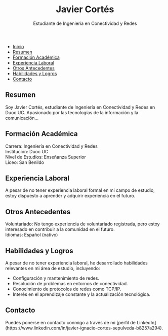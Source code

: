 <!DOCTYPE html> 
<html>
<head>
   
</head>
<body>
    <header>
        <h1>Javier Cortés</h1>
        <p>Estudiante de Ingeniería en Conectividad y Redes</p>
    </header>
    <nav>
        <ul>
            <li><a href="#inicio">Inicio</a></li>
            <li><a href="#resumen">Resumen</a></li>
            <li><a href="#formacion">Formación Académica</a></li>
            <li><a href="#experiencia">Experiencia Laboral</a></li>
            <li><a href="#antecedentes">Otros Antecedentes</a></li>
            <li><a href="#habilidades">Habilidades y Logros</a></li>
            <li><a href="#contacto">Contacto</a></li>
        </ul>
    </nav>
    <section id="inicio">
        <!-- Aquí puedes agregar una imagen de perfil si lo deseas -->
    </section>
    <section id="resumen">
        <h2>Resumen</h2>
        <p>Soy Javier Cortés, estudiante de Ingeniería en Conectividad y Redes en Duoc UC. Apasionado por las tecnologías de la información y la comunicación...</p>
    </section>
    <section id="formacion">
        <h2>Formación Académica</h2>
        <p>Carrera: Ingeniería en Conectividad y Redes<br>
        Institución: Duoc UC<br>
        Nivel de Estudios: Enseñanza Superior<br>
        Liceo: San Benildo</p>
    </section>
    <section id="experiencia">
        <h2>Experiencia Laboral</h2>
        <p>A pesar de no tener experiencia laboral formal en mi campo de estudio, estoy dispuesto a aprender y adquirir experiencia en el futuro.</p>
    </section>
    <section id="antecedentes">
        <h2>Otros Antecedentes</h2>
        <p>Voluntariado: No tengo experiencia de voluntariado registrada, pero estoy interesado en contribuir a la comunidad en el futuro.<br>
        Idiomas: Español (nativo)</p>
    </section>
    <section id="habilidades">
        <h2>Habilidades y Logros</h2>
        <p>A pesar de no tener experiencia laboral, he desarrollado habilidades relevantes en mi área de estudio, incluyendo:</p>
        <ul>
            <li>Configuración y mantenimiento de redes.</li>
            <li>Resolución de problemas en entornos de conectividad.</li>
            <li>Conocimiento de protocolos de redes como TCP/IP.</li>
            <li>Interés en el aprendizaje constante y la actualización tecnológica.</li>
        </ul>
    </section>
    <section id="contacto">
        <h2>Contacto</h2>
        <p>Puedes ponerse en contacto conmigo a través de mi [perfil de LinkedIn](https://www.linkedin.com/in/javier-ignacio-cortes-sepulveda-b8257a294).</p>
    </section>
</body>
</html>

